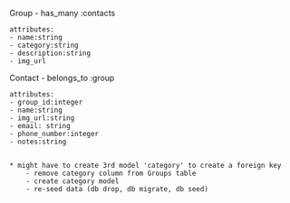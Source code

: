 Group
    - has_many :contacts

    attributes:
    - name:string
    - category:string
    - description:string
    - img_url



Contact
    - belongs_to :group

    attributes:
    - group_id:integer
    - name:string
    - img_url:string
    - email: string
    - phone_number:integer
    - notes:string


    * might have to create 3rd model 'category' to create a foreign key
        - remove category column from Groups table
        - create category model
        - re-seed data (db drop, db migrate, db seed)